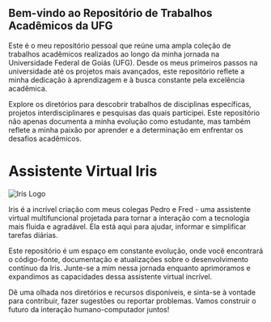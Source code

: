 ## Bem-vindo ao Repositório de Trabalhos Acadêmicos da UFG

Este é o meu repositório pessoal que reúne uma ampla coleção de trabalhos acadêmicos realizados ao longo da minha jornada na Universidade Federal de Goiás (UFG). Desde os meus primeiros passos na universidade até os projetos mais avançados, este repositório reflete a minha dedicação à aprendizagem e à busca constante pela excelência acadêmica. 

Explore os diretórios para descobrir trabalhos de disciplinas específicas, projetos interdisciplinares e pesquisas das quais participei. Este repositório não apenas documenta a minha evolução como estudante, mas também reflete a minha paixão por aprender e a determinação em enfrentar os desafios acadêmicos.

# Assistente Virtual Iris

![Iris Logo](link_para_sua_imagem.png)

Iris é a incrível criação com meus colegas Pedro e Fred - uma assistente virtual multifuncional projetada para tornar a interação com a tecnologia mais fluida e agradável. Ela está aqui para ajudar, informar e simplificar tarefas diárias.

Este repositório é um espaço em constante evolução, onde você encontrará o código-fonte, documentação e atualizações sobre o desenvolvimento contínuo da Iris. Junte-se a mim nessa jornada enquanto aprimoramos e expandimos as capacidades dessa assistente virtual incrível.

Dê uma olhada nos diretórios e recursos disponíveis, e sinta-se à vontade para contribuir, fazer sugestões ou reportar problemas. Vamos construir o futuro da interação humano-computador juntos!
